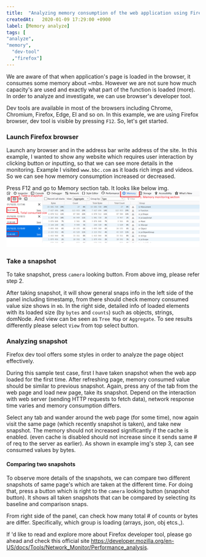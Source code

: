 ```yaml
---
title:  "Analyzing memory consumption of the web application using Firefox developer tool"
createdAt:   2020-01-09 17:29:00 +0900
label: [Memory analyze]
tags: [
"analyze", 
"memory", 
  "dev-tool" 
  ,"firefox"]
---
```


We are aware of that when application's page is loaded in the browser, it consumes some memory about ~mbs. However we are not sure how much capacity's are used and exactly what part of the function is loaded (more). In order to analyze and investigate, we can use browser's developer tool.

Dev tools are available in most of the browsers including Chrome, Chromium, Firefox, Edge, EI and so on. In this example, we are using Firefox browser, dev tool is visible by pressing `F12`.
So, let's get started.

### Launch Firefox browser

Launch any browser and in the address bar write address of the site. In this example, I wanted to show any website which requires user interaction by clicking button or inputting, so that we can see more details in the monitoring. Example I visited `www.bbc.com` as it loads rich imgs and videos. So we can see how memory consumption increased or decreased.

Press F12 and go to Memory section tab.
It looks like below img. !["Example of memory tab"](https://github.com/azaa13/azaa13.github.io/blob/master/_includes/memory-tab.png)

### Take a snapshot

To take snapshot, press `camera` looking button. From above img, please refer step 2.

After taking snapshot, it will show general snaps info in the left side of the panel including timestamp, from there should check memory consumed value size shows in `mb`. In the right side, detailed info of loaded elements with its loaded size (by `bytes` and `counts`) such as objects, strings, domNode. And view can be seen as `Tree Map` or `Aggregate`. To see results differently please select `View` from top select button.

### Analyzing snapshot

Firefox dev tool offers some styles in order to analyze the page object effectively.

During this sample test case, first I have taken snapshot when the web app loaded for the first time. After refreshing page, memory consumed value should be similar to previous snapshot. Again, press any of the tab from the web page and load new page, take its snapshot. Depend on the interaction with web server (sending HTTP requests to fetch data), network response time varies and memory consumption differs.

Select any tab and wander around the web page (for some time), now again visit the same page (which recently snapshot is taken), and take new snapshot. The memory should not increased significantly if the cache is enabled. (even cache is disabled should not increase since it sends same # of req to the server as earlier). As shown in example img's step 3, can see consumed values by bytes.

#### Comparing two snapshots

To observe more details of the snapshots, we can compare two different snapshots of same page's which are taken at the different time. For doing that, press a button which is right to the `camera` looking button (snapshot button). It shows all taken snapshots that can be compared by selecting its baseline and comparison snaps.

From right side of the panel, can check how many total # of counts or bytes are differ. Specifically, which group is loading (arrays, json, obj etcs.,).

If 'd like to read and explore more about Firefox developer tool, please go ahead and check this official site <https://developer.mozilla.org/en-US/docs/Tools/Network_Monitor/Performance_analysis>.
